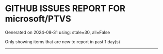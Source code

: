 
# GITHUB ISSUES REPORT FOR microsoft/PTVS


Generated on 2024-08-31 using: stale=30, all=False


Only showing items that are new to report in past 1 day(s)


---





















